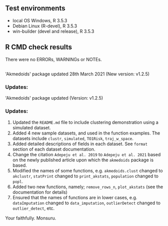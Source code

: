 
## Test environments
* local OS Windows, R 3.5.3
* Debian Linux (R-devel), R 3.5.3
* win-builder (devel and release), R 3.5.3 


## R CMD check results
There were no ERRORs, WARNINGs or NOTEs. 

##

'Akmedoids' package updated 28th March 2021 (New version: v1.2.5)

### Updates:

'Akmedoids' package updated (Version: v1.2.5)

### Updates:
1. Updated the `README.md` file to include clustering demonstration using a simulated dataset. 
2. Added 4 new sample datasets, and used in the function examples. The datasets include `clustr`, `simulated`, `TO1Risk`, `traj_w_space`.
3. Added detailed descriptions of fields in each dataset. See `format` section of each dataset documentation.
4. Change the citation `Adepeju et al. 2019` to `Adepeju et al. 2021` based on the newly published article upon which the `akmedoids` package is based.
5. Modified the names of some functions, e.g. `akmedoids.clust` changed to `akclustr`,  `statPrint` changed to `print_akstats`, `population` changed to `popl`.
6. Added two new functions, namely; `remove_rows_n`, `plot_akstats` (see the documentation for details)
7. Ensured that the names of functions are in lower cases, e.g. `dataImputation` changed to `data_imputation`, `outlierDetect` changed to `outlier_detect`, etc.


Your faithfully.
Monsuru.

